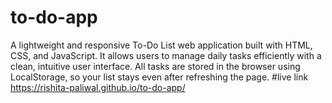 # to-do-app
A lightweight and responsive To-Do List web application built with HTML, CSS, and JavaScript. It allows users to manage daily tasks efficiently with a clean, intuitive user interface. All tasks are stored in the browser using LocalStorage, so your list stays even after refreshing the page.
#live link
https://rishita-paliwal.github.io/to-do-app/
